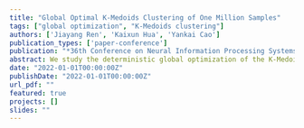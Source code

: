 ```yaml
---
title: "Global Optimal K-Medoids Clustering of One Million Samples"
tags: ["global optimization", "K-Medoids clustering"]
authors: ['Jiayang Ren', 'Kaixun Hua', 'Yankai Cao']
publication_types: ['paper-conference']
publication: "*36th Conference on Neural Information Processing Systems (NeurIPS 2022)*"
abstract: We study the deterministic global optimization of the K-Medoids clustering problem. This work proposes a branch and bound (BB) scheme using a tailored Lagrangian relaxation method to provide a lower bound at each BB node. The method guarantees maximum gap closure analytically, supports parallel computation, and achieves provable global optimality. We also present bound tightening techniques. Extensive experiments show our method achieves a 0.1% optimality gap within 4 hours on datasets with up to one million samples.
date: "2022-01-01T00:00:00Z"
publishDate: "2022-01-01T00:00:00Z"
url_pdf: ""
featured: true
projects: []
slides: ""
---
```

